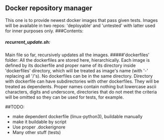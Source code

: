 ## Docker repository manager
This one is to provide newest docker images that pass given tests.
Images will be available in two repos: 'deployable' and 'untested' with 
latter used for inner purposes only.
###Contents:
##### recurrent_update.sh:
Main file so far, recursively updates all the images.
#####'dockerfiles' folder:
All the dockerfiles are stored here, hierarchically. Each image is 
defined by its dockerfile and proper name of its directory inside 
'dockerfiles' directory, which will be treated as image's name (with '-' 
replacing all '/'s). No dockerfiles can be in the same directory. 
Directory with dockerfile can have subdirectories with other dockerfiles. 
They will be treated as dependents.
Proper names contain nothing but lowercase ascii characters, digits and 
underscore, directories that do not meet the criteria will be omitted so 
they can be used for tests, for example.

##TODO:
 * make dependent dockerfile (linux-python3), buildable manually
 * make it buildable by script
 * Use proper .dockerignore
 * Many other stuff (tests)
     
